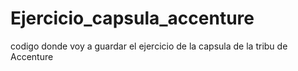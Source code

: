 # Ejercicio_capsula_accenture
codigo donde voy a guardar el ejercicio de la capsula de la tribu de Accenture

